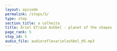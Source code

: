 ```yaml
---
layout: episode
permalink: /stops/5/
type: stop
section_title: a colheita
title: Ariel Efraim Ashbel - planet of the shapes
page_rank: 5
stop_id: 5
audio_file: audioreflexarielashbel_05.mp3
---
```

